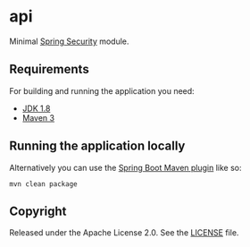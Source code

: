 # api

Minimal [Spring Security](http://projects.spring.io/spring-boot/) module.

## Requirements

For building and running the application you need:

- [JDK 1.8](https://www.oracle.com/java/technologies/javase-jdk8-downloads.html)
- [Maven 3](https://maven.apache.org)

## Running the application locally

Alternatively you can use the [Spring Boot Maven plugin](https://docs.spring.io/spring-boot/docs/current/reference/html/build-tool-plugins-maven-plugin.html) like so:

```shell
mvn clean package
```

## Copyright

Released under the Apache License 2.0. See the [LICENSE](https://github.com/codecentric/springboot-sample-app/blob/master/LICENSE) file.
